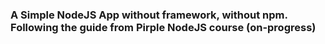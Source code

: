 ### A Simple NodeJS App without framework, without npm. Following the guide from Pirple NodeJS course (on-progress)